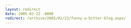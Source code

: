 ```yaml
---
layout: redirect
date: 2005-02-22 -0800
redirect: /archive/2005/02/23/funny-a-bitter-blog.aspx/
---
```

